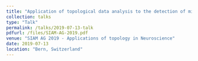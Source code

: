 ```yaml
---
title: "Application of topological data analysis to the detection of mild cognitive impairment"
collection: talks
type: "Talk"
permalink: /talks/2019-07-13-talk
pdfurl: /files/SIAM-AG-2019.pdf
venue: "SIAM AG 2019 - Applications of topology in Neuroscience"
date: 2019-07-13
location: "Bern, Switzerland"
---
```

